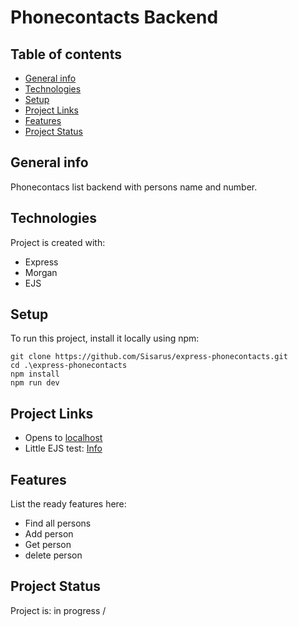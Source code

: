# Phonecontacts Backend

## Table of contents
* [General info](#general-info)
* [Technologies](#technologies)
* [Setup](#setup)
* [Project Links](#project-links)
* [Features](#features)
* [Project Status](#project-status)

## General info
Phonecontacs list backend with persons name and number. 

## Technologies
Project is created with:
 * Express
 * Morgan
 * EJS

## Setup
To run this project, install it locally using npm:
```
git clone https://github.com/Sisarus/express-phonecontacts.git
cd .\express-phonecontacts
npm install
npm run dev
```

## Project Links

* Opens to [localhost](http://localhost:3001/api/persons)
* Little EJS test: [Info](http://localhost:3001/info)

## Features
List the ready features here:

 * Find all persons
 * Add person
 * Get person
 * delete person

## Project Status
Project is: in progress /

<!--complete / no longer being worked on. If you are no longer working on it, provide reasons why. -->
